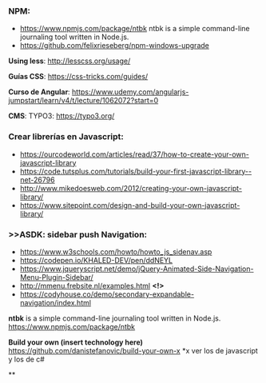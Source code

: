 ### NPM:
* https://www.npmjs.com/package/ntbk ntbk is a simple command-line journaling tool written in Node.js.
* https://github.com/felixrieseberg/npm-windows-upgrade

**Using less**: http://lesscss.org/usage/

**Guías CSS**: https://css-tricks.com/guides/

**Curso de Angular**: https://www.udemy.com/angularjs-jumpstart/learn/v4/t/lecture/1062072?start=0

**CMS**: TYPO3: https://typo3.org/

### Crear librerías en Javascript:

* https://ourcodeworld.com/articles/read/37/how-to-create-your-own-javascript-library
* https://code.tutsplus.com/tutorials/build-your-first-javascript-library--net-26796
* http://www.mikedoesweb.com/2012/creating-your-own-javascript-library/
* https://www.sitepoint.com/design-and-build-your-own-javascript-library/

### >>ASDK: sidebar push Navigation:
* https://www.w3schools.com/howto/howto_js_sidenav.asp
* https://codepen.io/KHALED-DEV/pen/ddNEYL
* https://www.jqueryscript.net/demo/jQuery-Animated-Side-Navigation-Menu-Plugin-Sidebar/
* http://mmenu.frebsite.nl/examples.html **<!>**
* https://codyhouse.co/demo/secondary-expandable-navigation/index.html

**ntbk** is a simple command-line journaling tool written in Node.js. https://www.npmjs.com/package/ntbk

**Build your own (insert technology here)** https://github.com/danistefanovic/build-your-own-x *x ver los de javascript y los de c#

**
